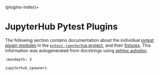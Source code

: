 (plugins-index)=

# JupyterHub Pytest Plugins

The following section contains documentation about the individual [pytest plugin modules](https://docs.pytest.org/en/7.1.x/how-to/writing_plugins.html) in the [`pytest-jupyterhub` project](https://github.com/jupyterhub/pytest-jupyterhub), and their [fixtures](https://docs.pytest.org/en/stable/explanation/fixtures.html).
This information was autogenerated from docstrings using  [sphinx autodoc](https://www.sphinx-doc.org/en/master/usage/extensions/autodoc.html).

```{toctree}
:maxdepth: 3

jupyterhub_spawners
```

